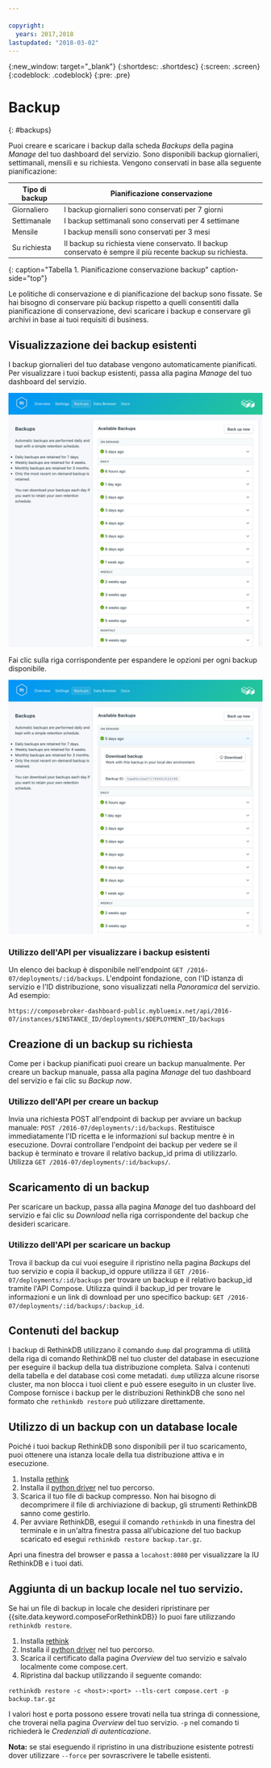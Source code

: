 ```yaml
---

copyright:
  years: 2017,2018
lastupdated: "2018-03-02"
---
```


{:new_window: target="_blank"}
{:shortdesc: .shortdesc}
{:screen: .screen}
{:codeblock: .codeblock}
{:pre: .pre}

# Backup
{: #backups}

Puoi creare e scaricare i backup dalla scheda _Backups_ della pagina _Manage_ del tuo dashboard del servizio. Sono disponibili backup giornalieri, settimanali, mensili e su richiesta. Vengono conservati in base alla seguente pianificazione:

Tipo di backup|Pianificazione conservazione
----------|-----------
Giornaliero|I backup giornalieri sono conservati per 7 giorni
Settimanale|I backup settimanali sono conservati per 4 settimane
Mensile|I backup mensili sono conservati per 3 mesi
Su richiesta|Il backup su richiesta viene conservato. Il backup conservato è sempre il più recente backup su richiesta.
{: caption="Tabella 1. Pianificazione conservazione backup" caption-side="top"}

Le politiche di conservazione e di pianificazione del backup sono fissate. Se hai bisogno di conservare più backup rispetto a quelli consentiti dalla pianificazione di conservazione, devi scaricare i backup e conservare gli archivi in base ai tuoi requisiti di business.

## Visualizzazione dei backup esistenti

I backup giornalieri del tuo database vengono automaticamente pianificati. Per visualizzare i tuoi backup esistenti, passa alla pagina *Manage* del tuo dashboard del servizio. 

  ![Backup](./images/rethink-backups-show.png "Un elenco di backup nel dashboard del servizio")

Fai clic sulla riga corrispondente per espandere le opzioni per ogni backup disponibile.

  ![Opzioni backup](./images/rethink-backups-options.png "Opzioni per il backup.") 

### Utilizzo dell'API per visualizzare i backup esistenti

Un elenco dei backup è disponibile nell'endpoint `GET /2016-07/deployments/:id/backups`. L'endpoint fondazione, con l'ID istanza di servizio e l'ID distribuzione, sono visualizzati nella _Panoramica_ del servizio. Ad esempio: 
``` 
https://composebroker-dashboard-public.mybluemix.net/api/2016-07/instances/$INSTANCE_ID/deployments/$DEPLOYMENT_ID/backups
```  

## Creazione di un backup su richiesta

Come per i backup pianificati puoi creare un backup manualmente. Per creare un backup manuale, passa alla pagina *Manage* del tuo dashboard del servizio e fai clic su *Backup now*.

### Utilizzo dell'API per creare un backup

Invia una richiesta POST all'endpoint di backup per avviare un backup manuale: `POST /2016-07/deployments/:id/backups`. Restituisce immediatamente l'ID ricetta e le informazioni sul backup mentre è in esecuzione. Dovrai controllare l'endpoint dei backup per vedere se il backup è terminato e trovare il relativo backup_id prima di utilizzarlo. Utilizza `GET /2016-07/deployments/:id/backups/`.

## Scaricamento di un backup

Per scaricare un backup, passa alla pagina *Manage* del tuo dashboard del servizio e fai clic su *Download* nella riga corrispondente del backup che desideri scaricare.

### Utilizzo dell'API per scaricare un backup

Trova il backup da cui vuoi eseguire il ripristino nella pagina _Backups_ del tuo servizio e copia il backup_id oppure utilizza il `GET /2016-07/deployments/:id/backups` per trovare un backup e il relativo backup_id tramite l'API Compose. Utilizza quindi il backup_id per trovare le informazioni e un link di download per uno specifico backup: `GET /2016-07/deployments/:id/backups/:backup_id`.

## Contenuti del backup

I backup di RethinkDB utilizzano il comando `dump` dal programma di utilità della riga di comando RethinkDB nel tuo cluster del database in esecuzione per eseguire il backup della tua distribuzione completa. Salva i contenuti della tabella e del database così come metadati. `dump` utilizza alcune risorse cluster, ma non blocca i tuoi client e può essere eseguito in un cluster live. Compose fornisce i backup per le distribuzioni RethinkDB che sono nel formato che `rethinkdb restore` può utilizzare direttamente.

## Utilizzo di un backup con un database locale

Poiché i tuoi backup RethinkDB sono disponibili per il tuo scaricamento, puoi ottenere una istanza locale della tua distribuzione attiva e in esecuzione.

1. Installa [rethink](https://www.rethinkdb.com/docs/install/)
2. Installa il [python driver](https://www.rethinkdb.com/docs/install-drivers/python/) nel tuo percorso.
3. Scarica il tuo file di backup compresso. Non hai bisogno di decomprimere il file di archiviazione di backup, gli strumenti RethinkDB sanno come gestirlo.
4. Per avviare RethinkDB, esegui il comando `rethinkdb` in una finestra del terminale e in un'altra finestra passa all'ubicazione del tuo backup scaricato ed esegui `rethinkdb restore backup.tar.gz`.

Apri una finestra del browser e passa a `locahost:8080` per visualizzare la IU RethinkDB e i tuoi dati.

## Aggiunta di un backup locale nel tuo servizio.

Se hai un file di backup in locale che desideri ripristinare per {{site.data.keyword.composeForRethinkDB}} lo puoi fare utilizzando `rethinkdb restore`.

1. Installa [rethink](https://www.rethinkdb.com/docs/install/)
2. Installa il [python driver](https://www.rethinkdb.com/docs/install-drivers/python/) nel tuo percorso.
3. Scarica il certificato dalla pagina *Overview* del tuo servizio e salvalo localmente come compose.cert.
4. Ripristina dal backup utilizzando il seguente comando:

  ```
  rethinkdb restore -c <host>:<port> --tls-cert compose.cert -p backup.tar.gz
  ```

I valori host e porta possono essere trovati nella tua stringa di connessione, che troverai nella pagina *Overview* del tuo servizio. `-p` nel comando ti richiederà le _Credenziali di autenticazione_.

**Nota:** se stai eseguendo il ripristino in una distribuzione esistente potresti dover utilizzare `--force` per sovrascrivere le tabelle esistenti.

